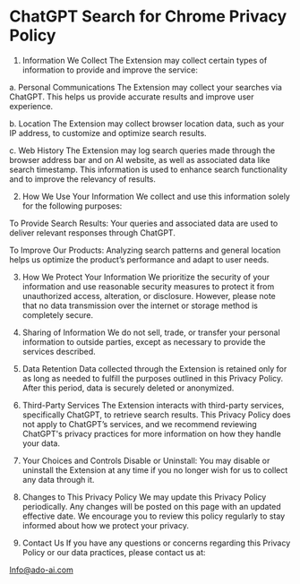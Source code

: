 # ChatGPT Search for Chrome Privacy Policy

1. Information We Collect
The Extension may collect certain types of information to provide and improve the service:

a. Personal Communications
The Extension may collect your searches via ChatGPT. This helps us provide accurate results and improve user experience.

b. Location
The Extension may collect browser location data, such as your IP address, to customize and optimize search results. 

c. Web History
The Extension may log search queries made through the browser address bar and on AI website, as well as associated data like search timestamp. This information is used to enhance search functionality and to improve the relevancy of results.

2. How We Use Your Information
We collect and use this information solely for the following purposes:

To Provide Search Results: Your queries and associated data are used to deliver relevant responses through ChatGPT.

To Improve Our Products: Analyzing search patterns and general location helps us optimize the product’s performance and adapt to user needs.

3. How We Protect Your Information
We prioritize the security of your information and use reasonable security measures to protect it from unauthorized access, alteration, or disclosure. However, please note that no data transmission over the internet or storage method is completely secure.

4. Sharing of Information
We do not sell, trade, or transfer your personal information to outside parties, except as necessary to provide the services described.

5. Data Retention
Data collected through the Extension is retained only for as long as needed to fulfill the purposes outlined in this Privacy Policy. After this period, data is securely deleted or anonymized.

6. Third-Party Services
The Extension interacts with third-party services, specifically ChatGPT, to retrieve search results. This Privacy Policy does not apply to ChatGPT’s services, and we recommend reviewing ChatGPT's privacy practices for more information on how they handle your data.

7. Your Choices and Controls
Disable or Uninstall: You may disable or uninstall the Extension at any time if you no longer wish for us to collect any data through it.

8. Changes to This Privacy Policy
We may update this Privacy Policy periodically. Any changes will be posted on this page with an updated effective date. We encourage you to review this policy regularly to stay informed about how we protect your privacy.

9. Contact Us
If you have any questions or concerns regarding this Privacy Policy or our data practices, please contact us at:

Info@ado-ai.com
